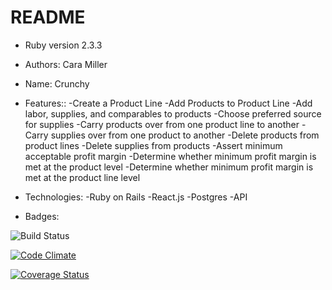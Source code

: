 # README
* Ruby version 2.3.3

* Authors: Cara Miller

* Name: Crunchy

* Features::
-Create a Product Line
-Add Products to Product Line
-Add labor, supplies, and comparables to products
-Choose preferred source for supplies
-Carry products over from one product line to another
-Carry supplies over from one product to another
-Delete products from product lines
-Delete supplies from products
-Assert minimum acceptable profit margin
-Determine whether minimum profit margin is met at the product level
-Determine whether minimum profit margin is met at the product line level

* Technologies:
-Ruby on Rails
-React.js
-Postgres
-API

* Badges:

![Build Status](https://codeship.com/projects/60fbdf30-c358-0135-2f2a-3e1c866e82bd/status?branch=master)

[![Code Climate](https://codeclimate.com/github/cara-miller/crunchy/badges/gpa.svg)](https://codeclimate.com/github/cara-miller/crunchy)

[![Coverage Status](https://coveralls.io/repos/github/cara-miller/crunchy/badge.svg?branch=master)](https://coveralls.io/github/cara-miller/crunchy?branch=master)
<!--
[![Coverage Status](https://coveralls.io/repos/github/cara-miller/crunchy/badge.svg?branch=master](https://coveralls.io/github/cara-miller/crunchy?branch=master) -->
